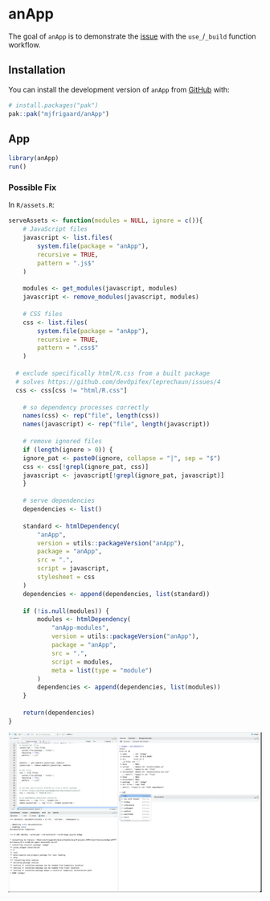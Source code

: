 
<!-- README.md is generated from README.Rmd. Please edit that file -->

# anApp

<!-- badges: start -->

<!-- badges: end -->

The goal of `anApp` is to demonstrate the
[issue](https://github.com/devOpifex/leprechaun/issues/17) with the
`use_`/`_build` function workflow.

## Installation

You can install the development version of `anApp` from
[GitHub](https://github.com/) with:

``` r
# install.packages("pak")
pak::pak("mjfrigaard/anApp")
```

## App

``` r
library(anApp)
run()
```

### Possible Fix

In `R/assets.R`:

``` r
serveAssets <- function(modules = NULL, ignore = c()){
    # JavaScript files
    javascript <- list.files(
        system.file(package = "anApp"),
        recursive = TRUE,
        pattern = ".js$"
    )

    modules <- get_modules(javascript, modules)
    javascript <- remove_modules(javascript, modules)

    # CSS files
    css <- list.files(
        system.file(package = "anApp"),
        recursive = TRUE,
        pattern = ".css$"
    )

  # exclude specifically html/R.css from a built package
  # solves https://github.com/devOpifex/leprechaun/issues/4
  css <- css[css != "html/R.css"]

    # so dependency processes correctly
    names(css) <- rep("file", length(css))
    names(javascript) <- rep("file", length(javascript))

    # remove ignored files
    if (length(ignore > 0)) {
    ignore_pat <- paste0(ignore, collapse = "|", sep = "$")
    css <- css[!grepl(ignore_pat, css)]
    javascript <- javascript[!grepl(ignore_pat, javascript)]
    }

    # serve dependencies
    dependencies <- list()

    standard <- htmlDependency(
        "anApp",
        version = utils::packageVersion("anApp"),
        package = "anApp",
        src = ".",
        script = javascript,
        stylesheet = css
    )
    dependencies <- append(dependencies, list(standard))

    if (!is.null(modules)) {
        modules <- htmlDependency(
            "anApp-modules",
            version = utils::packageVersion("anApp"),
            package = "anApp",
            src = ".",
            script = modules,
            meta = list(type = "module")
        )
        dependencies <- append(dependencies, list(modules))
    }

    return(dependencies)
}
```

![](man/figures/fix-01.gif)
